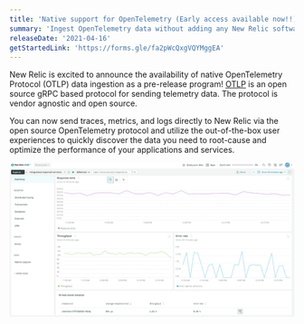 ```yaml
---
title: 'Native support for OpenTelemetry (Early access available now!!)'
summary: 'Ingest OpenTelemetry data without adding any New Relic software into your services'
releaseDate: '2021-04-16'
getStartedLink: 'https://forms.gle/fa2pWcQxgVQYMggEA'
---
```

New Relic is excited to announce the availability of native OpenTelemetry Protocol (OTLP) data ingestion as a pre-release program! [OTLP](https://github.com/open-telemetry/opentelemetry-specification/blob/main/specification/protocol/otlp.md) is an open source gRPC based protocol for sending telemetry data. The protocol is vendor agnostic and open source.

You can now send traces, metrics, and logs directly to New Relic via the open source OpenTelemetry protocol and utilize the out-of-the-box user experiences to quickly discover the data you need to root-cause and optimize the performance of your applications and services.

![Screenshot showing OpenTelemetry data in New Relic](./images/otlp.png "OpenTelemetry data in New Relic")

